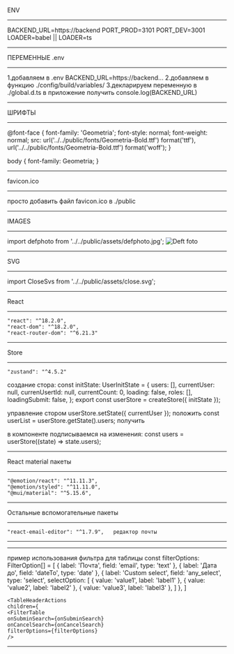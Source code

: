 
ENV
***
BACKEND_URL=https://backend
PORT_PROD=3101
PORT_DEV=3001
LOADER=babel || LOADER=ts
***

ПЕРЕМЕННЫЕ .env
***
1.добавляем в .env BACKEND_URL=https://backend...
2.добавляем в функцию  ./config/build/variables/
3.декларируем переменную в ./global.d.ts
в приложение получить console.log(BACKEND_URL)
***

ШРИФТЫ
***
@font-face {
  font-family: 'Geometria';
  font-style: normal;
  font-weight: normal;
  src:
    url('../../public/fonts/Geometria-Bold.ttf') format('ttf'),
    url('../../public/fonts/Geometria-Bold.ttf') format('woff');
}

body {
  font-family: Geometria;
}
***

favicon.ico
***
просто добавить файл favicon.ico в ./public
***

IMAGES
***
import defphoto from '../../public/assets/defphoto.jpg';
<img src={defphoto} alt="Deft foto" />
***

SVG
***
import CloseSvs from '../../public/assets/close.svg';
<CloseSvs fill='red' width={50} height={50} color='black' opacity={0.8} />
***

React
***
    "react": "^18.2.0",
    "react-dom": "^18.2.0",
    "react-router-dom": "^6.21.3"
***

Store  
***
    "zustand": "^4.5.2"

создание стора:
const initState: UserInitState = {
  users: [],
  currentUser: null,
  currenUsertId: null,
  currentCount: 0,
  loading: false,
  roles: [],
  loadingSubmit: false,
};
export const userStore = createStore({ initState });

управление стором
userStore.setState({ currentUser });  положить
const userList = userStore.getState().users;   получить

в компоненте подписываемся на изменения:
const users = userStore((state) => state.users);

***


React material пакеты 
***
    "@emotion/react": "^11.11.3",
    "@emotion/styled": "^11.11.0",
    "@mui/material": "^5.15.6",
***

Остальные вспомогательные пакеты
 ***
    "react-email-editor": "^1.7.9",   редактор почты
 ***


***
пример использования фильтра для таблицы
   const filterOptions: FilterOption[] = [
        { label: 'Почта', field: 'email', type: 'text' },
        { label: 'Дата до', field: 'dateTo', type: 'date' },
        { label: 'Custom select', field: 'any_select', type: 'select',
            selectOption: [
                { value: 'value1', label: 'label1' },
                { value: 'value2', label: 'label2' },
                { value: 'value3', label: 'label3' },
            ]
        },
    ]

    <TableHeaderActions 
    children={
    <FilterTable
    onSubminSearch={onSubminSearch}
    onCancelSearch={onCancelSearch}
    filterOptions={filterOptions}
    />  
***
